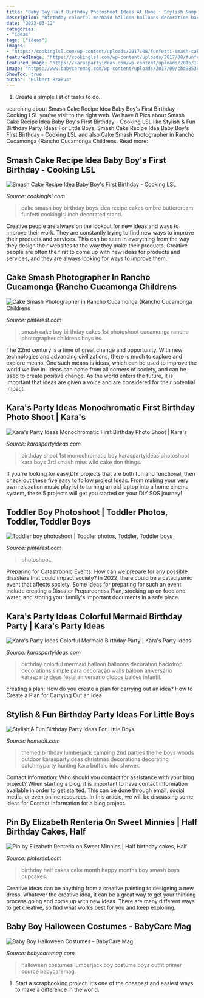 ```yaml
---
title: "Baby Boy Half Birthday Photoshoot Ideas At Home : Stylish &amp; Fun Birthday Party Ideas For Little Boys"
description: "Birthday colorful mermaid balloon balloons decoration backdrop decorations simple para decoração walls baloon aniversário karaspartyideas festa aniversario globos balões infantil"
date: "2023-03-12"
categories:
- "ideas"
tags: ["ideas"]
images:
- "https://cookinglsl.com/wp-content/uploads/2017/08/funfetti-smash-cake-baby-boy-2-1.jpg"
featuredImage: "https://cookinglsl.com/wp-content/uploads/2017/08/funfetti-smash-cake-baby-boy-2-1.jpg"
featured_image: "https://karaspartyideas.com/wp-content/uploads/2016/12/Colorful-Mermaid-Birthday-Party-via-Karas-Party-Ideas-KarasPartyIdeas.com6_.jpg"
image: "https://www.babycaremag.com/wp-content/uploads/2017/09/cba985368090a9ec11a9db8a040339cf.jpg"
ShowToc: true
author: "Hilbert Brakus"
---
```



1. Create a simple list of tasks to do.

	

		
searching about Smash Cake Recipe Idea Baby Boy&#039;s First Birthday - Cooking LSL you've visit to the right web. We have 8 Pics about Smash Cake Recipe Idea Baby Boy&#039;s First Birthday - Cooking LSL like Stylish &amp; Fun Birthday Party Ideas For Little Boys, Smash Cake Recipe Idea Baby Boy&#039;s First Birthday - Cooking LSL and also Cake Smash Photographer in Rancho Cucamonga {Rancho Cucamonga Childrens. Read more:
		
    
## Smash Cake Recipe Idea Baby Boy&#039;s First Birthday - Cooking LSL

<img loading=lazy src="https://cookinglsl.com/wp-content/uploads/2017/08/funfetti-smash-cake-baby-boy-2-1.jpg" onerror="this.onerror=null;this.src='https://tse4.mm.bing.net/th?id=OIP.V5Pm88Ai6-18wV1XJ5urigHaLH&amp;pid=15.1';" alt="Smash Cake Recipe Idea Baby Boy&#039;s First Birthday - Cooking LSL">

_Source: cookinglsl.com_

>cake smash boy birthday boys idea recipe cakes ombre buttercream funfetti cookinglsl inch decorated stand. 

	

Creative people are always on the lookout for new ideas and ways to improve their work. They are constantly trying to find new ways to improve their products and services. This can be seen in everything from the way they design their websites to the way they make their products. Creative people are often the first to come up with new ideas for products and services, and they are always looking for ways to improve them.

    
## Cake Smash Photographer In Rancho Cucamonga {Rancho Cucamonga Childrens

<img loading=lazy src="https://i.pinimg.com/736x/78/c7/24/78c724cb4ca3bb11dab1bee7cb0be583--boy-cake-smash-boy-cakes.jpg" onerror="this.onerror=null;this.src='https://tse1.mm.bing.net/th?id=OIP.kAIn8KhsP-97eNKSSZJy3wHaLI&amp;pid=15.1';" alt="Cake Smash Photographer in Rancho Cucamonga {Rancho Cucamonga Childrens">

_Source: pinterest.com_

>smash cake boy birthday cakes 1st photoshoot cucamonga rancho photographer childrens boys es. 

	

The 22nd century is a time of great change and opportunity. With new technologies and advancing civilizations, there is much to explore and explore means. One such means is ideas, which can be used to improve the world we live in. Ideas can come from all corners of society, and can be used to create positive change. As the world enters the future, it is important that ideas are given a voice and are considered for their potential impact.

    
## Kara&#039;s Party Ideas Monochromatic First Birthday Photo Shoot | Kara&#039;s

<img loading=lazy src="https://karaspartyideas.com/wp-content/uploads/2017/02/Monochromatic-First-Birthday-Photo-Shoot-via-Karas-Party-Ideas-KarasPartyIdeas.com2_.jpg" onerror="this.onerror=null;this.src='https://tse1.mm.bing.net/th?id=OIP.NOa8kqjWanfovFTygv8MCAHaLH&amp;pid=15.1';" alt="Kara&#039;s Party Ideas Monochromatic First Birthday Photo Shoot | Kara&#039;s">

_Source: karaspartyideas.com_

>birthday shoot 1st monochromatic boy karaspartyideas photoshoot kara boys 3rd smash miss wild cake don things. 

	

If you're looking for easy,DIY projects that are both fun and functional, then check out these five easy to follow project Ideas. From making your very own relaxation music playlist to turning an old laptop into a home cinema system, these 5 projects will get you started on your DIY SOS journey!

    
## Toddler Boy Photoshoot | Toddler Photos, Toddler, Toddler Boys

<img loading=lazy src="https://i.pinimg.com/736x/b2/1d/67/b21d67bcc8abc029c553343846cc2168.jpg" onerror="this.onerror=null;this.src='https://tse3.mm.bing.net/th?id=OIP.n05JnBNRAil6Ve9Oc3py7gHaJh&amp;pid=15.1';" alt="Toddler boy photoshoot | Toddler photos, Toddler, Toddler boys">

_Source: pinterest.com_

>photoshoot. 

	

Preparing for Catastrophic Events: How can we prepare for any possible disasters that could impact society?
In 2022, there could be a cataclysmic event that affects society. Some ideas for preparing for such an event include creating a Disaster Preparedness Plan, stocking up on food and water, and storing your family's important documents in a safe place.

    
## Kara&#039;s Party Ideas Colorful Mermaid Birthday Party | Kara&#039;s Party Ideas

<img loading=lazy src="https://karaspartyideas.com/wp-content/uploads/2016/12/Colorful-Mermaid-Birthday-Party-via-Karas-Party-Ideas-KarasPartyIdeas.com6_.jpg" onerror="this.onerror=null;this.src='https://tse3.mm.bing.net/th?id=OIP.u5r--5w5fcnHf-bnwyf3ygHaLJ&amp;pid=15.1';" alt="Kara&#039;s Party Ideas Colorful Mermaid Birthday Party | Kara&#039;s Party Ideas">

_Source: karaspartyideas.com_

>birthday colorful mermaid balloon balloons decoration backdrop decorations simple para decoração walls baloon aniversário karaspartyideas festa aniversario globos balões infantil. 

	

creating a plan: How do you create a plan for carrying out an idea?
How to Create a Plan for Carrying Out an Idea

    
## Stylish &amp; Fun Birthday Party Ideas For Little Boys

<img loading=lazy src="https://cdn.homedit.com/wp-content/uploads/2015/03/Lumberjack-party-themed.jpg" onerror="this.onerror=null;this.src='https://tse1.mm.bing.net/th?id=OIP.FJRL7m_X7cTd-Rn1ejfeSgHaLE&amp;pid=15.1';" alt="Stylish &amp; Fun Birthday Party Ideas For Little Boys">

_Source: homedit.com_

>themed birthday lumberjack camping 2nd parties theme boys woods outdoor karaspartyideas christmas decorations decorating catchmyparty hunting kara buffalo into shower. 

	

Contact Information: Who should you contact for assistance with your blog project?
When starting a blog, it is important to have contact information available in order to get started. This can be done through email, social media, or even online resources. In this article, we will be discussing some ideas for Contact Information for a blog project.

    
## Pin By Elizabeth Renteria On Sweet Minnies | Half Birthday Cakes, Half

<img loading=lazy src="https://i.pinimg.com/736x/cd/17/c5/cd17c5573607cccea77a2b751b4e9e3d--half-birthday-birthday-cakes.jpg" onerror="this.onerror=null;this.src='https://tse4.mm.bing.net/th?id=OIP.4aQXKdR4zPwuvo9opuV4PAHaJ3&amp;pid=15.1';" alt="Pin by Elizabeth Renteria on Sweet Minnies | Half birthday cakes, Half">

_Source: pinterest.com_

>birthday half cakes cake month happy months boy smash boys cupcakes. 

	

Creative ideas can be anything from a creative painting to designing a new dress. Whatever the creative idea, it can be a great way to get your thinking process going and come up with new ideas. There are many different ways to get creative, so find what works best for you and keep exploring.

    
## Baby Boy Halloween Costumes - BabyCare Mag

<img loading=lazy src="https://www.babycaremag.com/wp-content/uploads/2017/09/cba985368090a9ec11a9db8a040339cf.jpg" onerror="this.onerror=null;this.src='https://tse2.mm.bing.net/th?id=OIP.5C7Hbx9VXfnh8L5LDNd33gHaLO&amp;pid=15.1';" alt="Baby Boy Halloween Costumes - BabyCare Mag">

_Source: babycaremag.com_

>halloween costumes lumberjack boy costume boys outfit primer source babycaremag. 

	

1. Start a scrapbooking project. It’s one of the cheapest and easiest ways to make a difference in the world.

